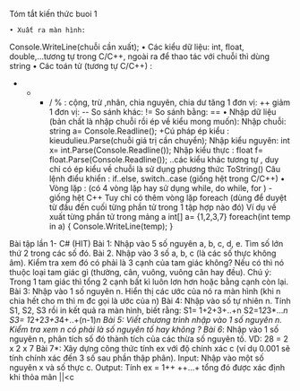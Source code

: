 Tóm tắt kiến thức buoi 1

    • Xuất ra màn hình: 
Console.WriteLine(chuỗi cần xuất);
    • Các kiểu dữ liệu: int, float, double,...tương tự trong C/C++, ngoài ra để thao tác với chuỗi thì dùng string
    • Các toán tử (tương tự C/C++) :	 
+  -  * /  % 		: cộng, trừ ,nhân, chia nguyên, chia dư
tăng 1 đơn vị:	++
giảm 1 đơn vị:	--
So sánh khác: 	!=
So sánh bằng:	==
    • Nhập dữ liệu (bản chất là nhập chuỗi rồi ép về kiểu mong muốn):
	Nhập chuỗi:   	string a= Console.Readline();
+Cú pháp ép kiểu : 	kieudulieu.Parse(chuỗi giá trị cần chuyển);
	Nhập kiểu nguyên:   int x= int.Parse(Console.Readline());
	Nhập kiểu thực : float f= float.Parse(Console.Readline());
	..các kiểu khác tương tự , duy chỉ có ép kiểu về chuỗi là sử dụng phương thức ToString()
Câu lệnh điểu khiển : if..else, switch..case (giống hệt trong C/C++)
    • Vòng lặp : (có 4 vòng lặp hay sử dụng while, do while, for ) - giống hệt C++
Tuy chỉ có thêm vòng lặp foreach (dùng để duyệt từ đầu đến cuối từng phần tử trong 1 tập hợp nào đó)
	Ví dụ về xuất từng phần tử trong mảng a
 int[] a= {1,2,3,7}
		foreach(int temp in a)
{	Console.WriteLine(temp);    }

Bài tập lần 1- C# (HIT)
Bài 1: Nhập vào 5 số nguyên a, b, c, d, e. Tìm số lớn thứ 2 trong các số đó.
Bài 2. Nhập vào 3 số a, b, c (là các số thực không âm). Kiểm tra xem đó có phải là 3 cạnh của tam giác không? Nếu có thì nó thuộc loại tam giác gì (thường, cân, vuông, vuông cân hay đều). 
Chú ý: Trong 1 tam giác thì tổng 2 cạnh bất kì luôn lơn hơn hoặc bằng cạnh còn lại.
Bài 3: Nhập vào 1 số nguyên n. Hiển thị các ước của nó ra màn hình (khi  n chia hết cho m thì m đc gọi là ước của n)
Bài 4: Nhập vào số tự nhiên n. Tính S1, S2, S3 rồi in kết quả ra màn hình, biết rằng:
S1= 1+2+3+..+n
S2=1*2*3*...*n
S3= 1*2+2*3+3*4+..+(n-1)*n
Bài 5: Viết chương trình nhập vào 1 số nguyên n. Kiểm tra xem n có phải là số nguyên tố hay không ?
Bài 6*: Nhập vào 1 số nguyên n, phân tích số đó thành tích của các thừa số nguyên tố. 
VD: 28 = 2 x 2 x 7
Bài 7*: Xây dựng công thức tính e­­x với độ chính xác c (ví dụ 0.001 sẽ tính chính xác đến 3 số sau phần thập phân).
Input: Nhập vào một số nguyên x và số thực c. 
Output: Tính ex = 1++ ++...+    tổng đó được xác định khi thỏa mãn ||<c



